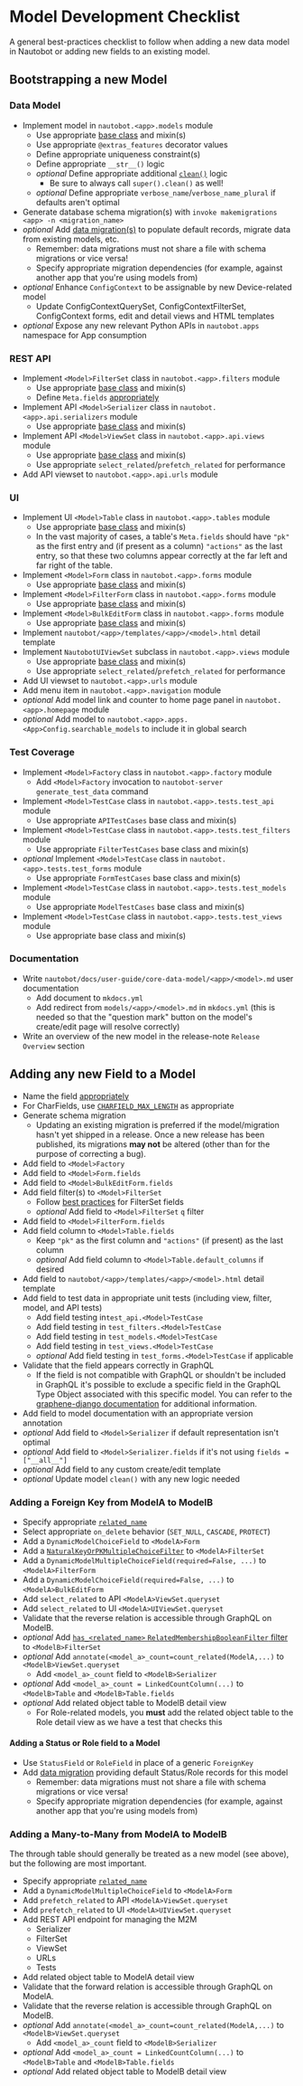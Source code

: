 # Model Development Checklist

A general best-practices checklist to follow when adding a new data model in Nautobot or adding new fields to an existing model.

<!-- markdownlint-disable no-inline-html -->
<style>
article ul li:before {
    content: '□';
    margin:0 5px 0 -15px;
}
article ul li {
    list-style-type: none;
}
</style>
<!-- markdownlint-enable no-inline-html -->

## Bootstrapping a new Model

### Data Model

- Implement model in `nautobot.<app>.models` module
    - Use appropriate [base class](best-practices.md#base-classes) and mixin(s)
    - Use appropriate `@extras_features` decorator values
    - Define appropriate uniqueness constraint(s)
    - Define appropriate `__str__()` logic
    - _optional_ Define appropriate additional [`clean()`](best-practices.md#model-validation) logic
        - Be sure to always call `super().clean()` as well!
    - _optional_ Define appropriate `verbose_name`/`verbose_name_plural` if defaults aren't optimal
- Generate database schema migration(s) with `invoke makemigrations <app> -n <migration_name>`
- _optional_ Add [data migration(s)](https://docs.djangoproject.com/en/stable/topics/migrations/) to populate default records, migrate data from existing models, etc.
    - Remember: data migrations must not share a file with schema migrations or vice versa!
    - Specify appropriate migration dependencies (for example, against another app that you're using models from)
- _optional_ Enhance `ConfigContext` to be assignable by new Device-related model
    - Update ConfigContextQuerySet, ConfigContextFilterSet, ConfigContext forms, edit and detail views and HTML templates
- _optional_ Expose any new relevant Python APIs in `nautobot.apps` namespace for App consumption

### REST API

- Implement `<Model>FilterSet` class in `nautobot.<app>.filters` module
    - Use appropriate [base class](best-practices.md#base-classes) and mixin(s)
    - Define `Meta.fields` [appropriately](best-practices.md#mapping-model-fields-to-filters)
- Implement API `<Model>Serializer` class in `nautobot.<app>.api.serializers` module
    - Use appropriate [base class](best-practices.md#base-classes) and mixin(s)
- Implement API `<Model>ViewSet` class in `nautobot.<app>.api.views` module
    - Use appropriate [base class](best-practices.md#base-classes) and mixin(s)
    - Use appropriate `select_related`/`prefetch_related` for performance
- Add API viewset to `nautobot.<app>.api.urls` module

### UI

- Implement UI `<Model>Table` class in `nautobot.<app>.tables` module
    - Use appropriate [base class](best-practices.md#base-classes) and mixin(s)
    - In the vast majority of cases, a table's `Meta.fields` should have `"pk"` as the first entry and (if present as a column) `"actions"` as the last entry, so that these two columns appear correctly at the far left and far right of the table.
- Implement `<Model>Form` class in `nautobot.<app>.forms` module
    - Use appropriate [base class](best-practices.md#base-classes) and mixin(s)
- Implement `<Model>FilterForm` class in `nautobot.<app>.forms` module
    - Use appropriate [base class](best-practices.md#base-classes) and mixin(s)
- Implement `<Model>BulkEditForm` class in `nautobot.<app>.forms` module
    - Use appropriate [base class](best-practices.md#base-classes) and mixin(s)
- Implement `nautobot/<app>/templates/<app>/<model>.html` detail template
- Implement `NautobotUIViewSet` subclass in `nautobot.<app>.views` module
    - Use appropriate [base class](best-practices.md#base-classes) and mixin(s)
    - Use appropriate `select_related`/`prefetch_related` for performance
- Add UI viewset to `nautobot.<app>.urls` module
- Add menu item in `nautobot.<app>.navigation` module
- _optional_ Add model link and counter to home page panel in `nautobot.<app>.homepage` module
- _optional_ Add model to `nautobot.<app>.apps.<App>Config.searchable_models` to include it in global search

### Test Coverage

- Implement `<Model>Factory` class in `nautobot.<app>.factory` module
    - Add `<Model>Factory` invocation to `nautobot-server generate_test_data` command
- Implement `<Model>TestCase` class in `nautobot.<app>.tests.test_api` module
    - Use appropriate `APITestCases` base class and mixin(s)
- Implement `<Model>TestCase` class in `nautobot.<app>.tests.test_filters` module
    - Use appropriate `FilterTestCases` base class and mixin(s)
- _optional_ Implement `<Model>TestCase` class in `nautobot.<app>.tests.test_forms` module
    - Use appropriate `FormTestCases` base class and mixin(s)
- Implement `<Model>TestCase` class in `nautobot.<app>.tests.test_models` module
    - Use appropriate `ModelTestCases` base class and mixin(s)
- Implement `<Model>TestCase` class in `nautobot.<app>.tests.test_views` module
    - Use appropriate base class and mixin(s)

### Documentation

- Write `nautobot/docs/user-guide/core-data-model/<app>/<model>.md` user documentation
    - Add document to `mkdocs.yml`
    - Add redirect from `models/<app>/<model>.md` in `mkdocs.yml` (this is needed so that the "question mark" button on the model's create/edit page will resolve correctly)
- Write an overview of the new model in the release-note `Release Overview` section

## Adding any new Field to a Model

- Name the field [appropriately](best-practices.md#field-naming-in-data-models)
- For CharFields, use [`CHARFIELD_MAX_LENGTH`](best-practices.md#charfield-and-slugfield-max-length) as appropriate
- Generate schema migration
    - Updating an existing migration is preferred if the model/migration hasn't yet shipped in a release. Once a new release has been published, its migrations **may not** be altered (other than for the purpose of correcting a bug).
- Add field to `<Model>Factory`
- Add field to `<Model>Form.fields`
- Add field to `<Model>BulkEditForm.fields`
- Add field filter(s) to `<Model>FilterSet`
    - Follow [best practices](best-practices.md#filter-naming-and-definition) for FilterSet fields
    - _optional_ Add field to `<Model>FilterSet` `q` filter
- Add field to `<Model>FilterForm.fields`
- Add field column to `<Model>Table.fields`
    - Keep `"pk"` as the first column and `"actions"` (if present) as the last column
    - _optional_ Add field column to `<Model>Table.default_columns` if desired
- Add field to `nautobot/<app>/templates/<app>/<model>.html` detail template
- Add field to test data in appropriate unit tests (including view, filter, model, and API tests)
    - Add field testing in`test_api.<Model>TestCase`
    - Add field testing in `test_filters.<Model>TestCase`
    - Add field testing in `test_models.<Model>TestCase`
    - Add field testing in `test_views.<Model>TestCase`
    - _optional_ Add field testing in `test_forms.<Model>TestCase` if applicable
- Validate that the field appears correctly in GraphQL
    - If the field is not compatible with GraphQL or shouldn't be included in GraphQL it's possible to exclude a specific field in the GraphQL Type Object associated with this specific model. You can refer to the [graphene-django documentation](https://docs.graphene-python.org/projects/django/en/latest/queries/#specifying-which-fields-to-include) for additional information.
- Add field to model documentation with an appropriate version annotation
- _optional_ Add field to `<Model>Serializer` if default representation isn't optimal
- _optional_ Add field to `<Model>Serializer.fields` if it's not using `fields = ["__all__"]`
- _optional_ Add field to any custom create/edit template
- _optional_ Update model `clean()` with any new logic needed

### Adding a Foreign Key from ModelA to ModelB

- Specify appropriate [`related_name`](best-practices.md#field-naming-in-data-models)
- Select appropriate `on_delete` behavior (`SET_NULL`, `CASCADE`, `PROTECT`)
- Add a `DynamicModelChoiceField` to `<ModelA>Form`
- Add a [`NaturalKeyOrPKMultipleChoiceFilter`](best-practices.md#filter-naming-and-definition) to `<ModelA>FilterSet`
- Add a `DynamicModelMultipleChoiceField(required=False, ...)` to `<ModelA>FilterForm`
- Add a `DynamicModelChoiceField(required=False, ...)` to `<ModelA>BulkEditForm`
- Add `select_related` to API `<ModelA>ViewSet.queryset`
- Add `select_related` to UI `<ModelA>UIViewSet.queryset`
- Validate that the reverse relation is accessible through GraphQL on ModelB.
- _optional_ Add [`has_<related_name>` `RelatedMembershipBooleanFilter` filter](best-practices.md#filter-naming-and-definition) to `<ModelB>FilterSet`
- _optional_ Add `annotate(<model_a>_count=count_related(ModelA,...)` to `<ModelB>ViewSet.queryset`
    - Add `<model_a>_count` field to `<ModelB>Serializer`
- _optional_ Add `<model_a>_count = LinkedCountColumn(...)` to `<ModelB>Table` and `<ModelB>Table.fields`
- _optional_ Add related object table to ModelB detail view
    - For Role-related models, you **must** add the related object table to the Role detail view as we have a test that checks this

#### Adding a Status or Role field to a Model

- Use `StatusField` or `RoleField` in place of a generic `ForeignKey`
- Add [data migration](https://docs.djangoproject.com/en/stable/topics/migrations/) providing default Status/Role records for this model
    - Remember: data migrations must not share a file with schema migrations or vice versa!
    - Specify appropriate migration dependencies (for example, against another app that you're using models from)

### Adding a Many-to-Many from ModelA to ModelB

The through table should generally be treated as a new model (see above), but the following are most important.

- Specify appropriate [`related_name`](best-practices.md#field-naming-in-data-models)
- Add a `DynamicModelMultipleChoiceField` to `<ModelA>Form`
- Add `prefetch_related` to API `<ModelA>ViewSet.queryset`
- Add `prefetch_related` to UI `<ModelA>UIViewSet.queryset`
- Add REST API endpoint for managing the M2M
    - Serializer
    - FilterSet
    - ViewSet
    - URLs
    - Tests
- Add related object table to ModelA detail view
- Validate that the forward relation is accessible through GraphQL on ModelA.
- Validate that the reverse relation is accessible through GraphQL on ModelB.
- _optional_ Add `annotate(<model_a>_count=count_related(ModelA,...)` to `<ModelB>ViewSet.queryset`
    - Add `<model_a>_count` field to `<ModelB>Serializer`
- _optional_ Add `<model_a>_count = LinkedCountColumn(...)` to `<ModelB>Table` and `<ModelB>Table.fields`
- _optional_ Add related object table to ModelB detail view
